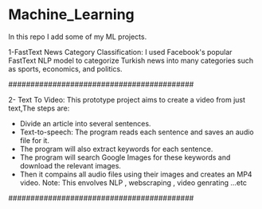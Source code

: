 # Machine_Learning
In this repo I add some of my ML projects.

1-FastText News Category Classification:
  I used Facebook's popular FastText NLP model to categorize Turkish news into many categories such as sports, economics, and politics.
  
 ##########################################
 
 2- Text To Video: 
   This prototype project aims to create a video from just text,The steps are:
  - Divide an article into several sentences.
  - Text-to-speech: The program reads each sentence and saves an audio file for it.
  - The program will also extract keywords for each sentence.
  - The program will search Google Images for these keywords and download the relevant images.
  - Then it compains all audio files using their images and creates an MP4 video.
   Note: This envolves NLP , webscraping , video genrating ...etc
   
##########################################
